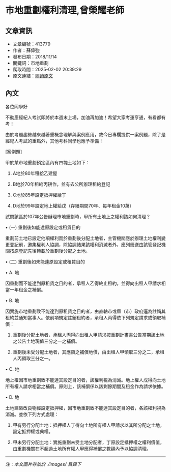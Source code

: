 # 市地重劃權利清理,曾榮耀老師

## 文章資訊
- 文章編號：413779
- 作者：蘇偉強
- 發布日期：2018/11/14
- 關鍵詞：市地重劃
- 爬取時間：2025-02-02 20:39:29
- 原文連結：[閱讀原文](https://real-estate.get.com.tw/Columns/detail.aspx?no=413779)

## 內文
各位同學好

不動產經紀人考試即將於本週末上場，加油再加油！希望大家考運亨通，有看都有考！

由於考題趨勢越來越著重概念理解與案例應用，故今日專欄提供一案例題，除了是經紀人考試的重點外，其他考科同學也應予準備！

[案例題]

甲於某市地重劃預定區內有四塊土地如下：

1. A地於80年租給乙建屋

2. B地於70年租給丙耕作，並有去公所辦理租約登記

3. C地於85年設定抵押權給丁

4. D地於99年設定地上權給戊（存續期間70年、每年租金10萬）

試問該區於107年公告辦理市地重劃時，甲所有土地上之權利該如何清理？

• (一) 重劃後如能達原設定或租賃目的

重劃前土地已設定他項權利而於重劃後分配土地者，主管機關應於辦理土地權利變更登記前，邀集權利人協調，除協調結果該權利消滅者外，應列冊送由該管登記機關按原登記先後轉載於重劃後分配之土地。

• (二) 重劃後如未能達原設定或租賃目的

• A. 地

因重劃而不能達到原租賃之目的者，承租人乙得終止租約，並得向出租人甲請求相當一年租金之補償。

• B. 地

因實施市地重劃致不能達到原租賃之目的者，由直轄市或縣（市）政府逕為註銷其租約並通知當事人。依前項規定註銷租約者，承租人丙得依下列規定請求或領取補償：

1. 重劃後分配土地者，承租人丙得向出租人甲請求按重劃計畫書公告當期該土地之公告土地現值三分之一之補償。

2. 重劃後未受分配土地者，其應領之補償地價，由出租人甲領取三分之二，承租人丙領取三分之一。

• C. 地

地上權因市地重劃致不能達其設定目的者，該權利視為消滅。地上權人戊得向土地所有權人請求相當之補償。原則上，該補償係以該剩餘期間及租金作為請求依據。

• D. 地

土地建築改良物經設定抵押權，因市地重劃致不能達其設定目的者，各該權利視為消滅。並依下列方式處理：

1. 甲有另行分配土地：抵押權人丁得向土地所有權人甲請求以其所分配之土地，設定抵押權或典權。

2. 甲未另行分配土地：實施重劃未受土地分配者，丁原設定抵押權之權利價值，由重劃機關在不超過土地所有權人甲應得補償之數額內予以協調清理。
---
*注：本文圖片存放於 ./images/ 目錄下*
